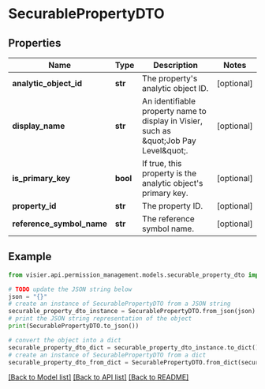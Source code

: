 # SecurablePropertyDTO


## Properties

Name | Type | Description | Notes
------------ | ------------- | ------------- | -------------
**analytic_object_id** | **str** | The property&#39;s analytic object ID. | [optional] 
**display_name** | **str** | An identifiable property name to display in Visier, such as \&quot;Job Pay Level\&quot;. | [optional] 
**is_primary_key** | **bool** | If true, this property is the analytic object&#39;s primary key. | [optional] 
**property_id** | **str** | The property ID. | [optional] 
**reference_symbol_name** | **str** | The reference symbol name. | [optional] 

## Example

```python
from visier.api.permission_management.models.securable_property_dto import SecurablePropertyDTO

# TODO update the JSON string below
json = "{}"
# create an instance of SecurablePropertyDTO from a JSON string
securable_property_dto_instance = SecurablePropertyDTO.from_json(json)
# print the JSON string representation of the object
print(SecurablePropertyDTO.to_json())

# convert the object into a dict
securable_property_dto_dict = securable_property_dto_instance.to_dict()
# create an instance of SecurablePropertyDTO from a dict
securable_property_dto_from_dict = SecurablePropertyDTO.from_dict(securable_property_dto_dict)
```
[[Back to Model list]](../README.md#documentation-for-models) [[Back to API list]](../README.md#documentation-for-api-endpoints) [[Back to README]](../README.md)


